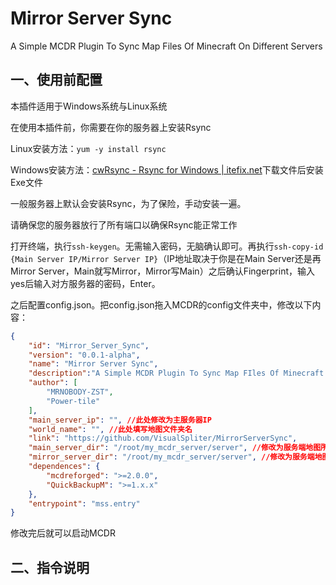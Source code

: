 <!--
 * @Author: 张深态 78351684+MRNOBODY-ZST@users.noreply.github.com
 * @Date: 2022-05-05 10:12:06
 * @LastEditors: 张深态 78351684+MRNOBODY-ZST@users.noreply.github.com
 * @LastEditTime: 2022-05-05 10:34:15
 * @FilePath: \MirrorServerSync\README.md
 * @Description: 这是默认设置,请设置`customMade`, 打开koroFileHeader查看配置 进行设置: https://github.com/OBKoro1/koro1FileHeader/wiki/%E9%85%8D%E7%BD%AE
-->
# Mirror Server Sync

A Simple MCDR Plugin To Sync Map Files Of Minecraft On Different Servers

## 一、使用前配置

本插件适用于Windows系统与Linux系统

​在使用本插件前，你需要在你的服务器上安装Rsync

​Linux安装方法：`yum -y install rsync`

​Windows安装方法：[cwRsync - Rsync for Windows | itefix.net](https://www.itefix.net/cwrsync)下载文件后安装Exe文件

一般服务器上默认会安装Rsync，为了保险，手动安装一遍。

请确保您的服务器放行了所有端口以确保Rsync能正常工作

打开终端，执行`ssh-keygen`。无需输入密码，无脑确认即可。再执行`ssh-copy-id {Main Server IP/Mirror Server IP}`（IP地址取决于你是在Main Server还是再Mirror Server，Main就写Mirror，Mirror写Main）之后确认Fingerprint，输入yes后输入对方服务器的密码，Enter。

之后配置config.json。把config.json拖入MCDR的config文件夹中，修改以下内容：

```json
{
    "id": "Mirror_Server_Sync",
    "version": "0.0.1-alpha",
    "name": "Mirror Server Sync",
    "description":"A Simple MCDR Plugin To Sync Map FIles Of Minecraft On Different Servers",
    "author": [
        "MRNOBODY-ZST",
        "Power-tile"
    ], 
    "main_server_ip": "", //此处修改为主服务器IP
    "world_name": "", //此处填写地图文件夹名
    "link": "https://github.com/VisualSpliter/MirrorServerSync",
    "main_server_dir": "/root/my_mcdr_server/server", //修改为服务端地图所在文件夹（主服务器）
    "mirror_server_dir": "/root/my_mcdr_server/server", //修改为服务端地图所在文件夹（镜像服）
    "dependences": {
        "mcdreforged": ">=2.0.0",
        "QuickBackupM": ">=1.x.x"
    },
    "entrypoint": "mss.entry"
}
```

修改完后就可以启动MCDR

## 二、指令说明
